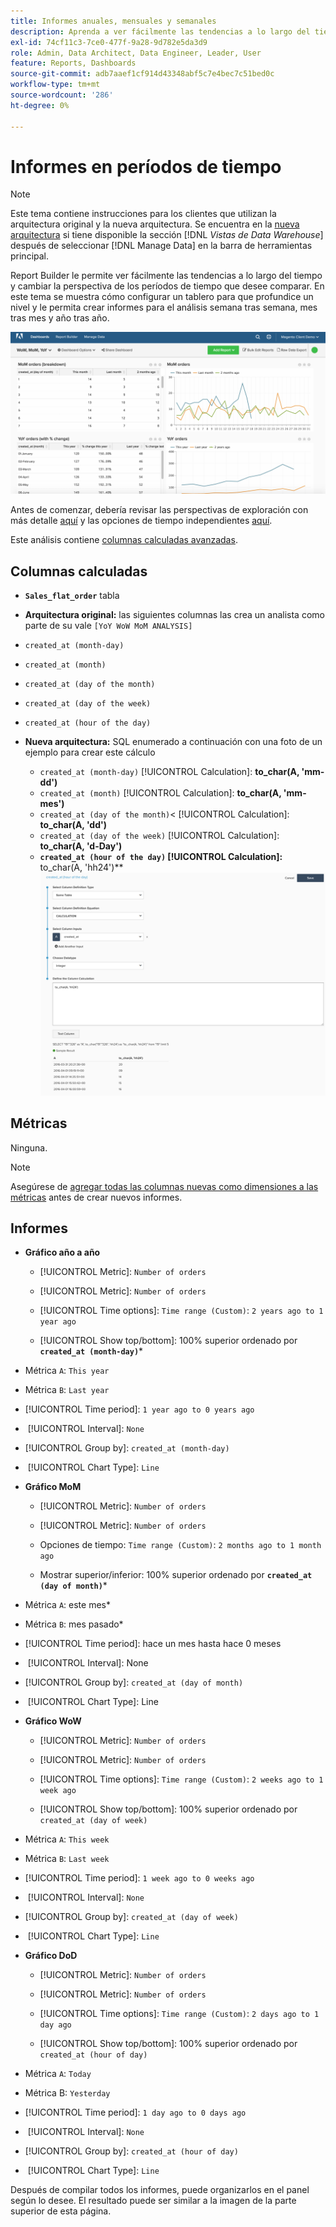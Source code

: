 ```yaml
---
title: Informes anuales, mensuales y semanales
description: Aprenda a ver fácilmente las tendencias a lo largo del tiempo y a cambiar la perspectiva de los períodos de tiempo que desee comparar.
exl-id: 74cf11c3-7ce0-477f-9a28-9d782e5da3d9
role: Admin, Data Architect, Data Engineer, Leader, User
feature: Reports, Dashboards
source-git-commit: adb7aaef1cf914d43348abf5c7e4bec7c51bed0c
workflow-type: tm+mt
source-wordcount: '286'
ht-degree: 0%

---
```


# Informes en períodos de tiempo

>[!NOTE]
>
>Este tema contiene instrucciones para los clientes que utilizan la arquitectura original y la nueva arquitectura. Se encuentra en la [nueva arquitectura](../../administrator/account-management/new-architecture.md) si tiene disponible la sección [!DNL _Vistas de Data Warehouse_] después de seleccionar [!DNL Manage Data] en la barra de herramientas principal.

Report Builder le permite ver fácilmente las tendencias a lo largo del tiempo y cambiar la perspectiva de los períodos de tiempo que desee comparar. En este tema se muestra cómo configurar un tablero para que profundice un nivel y le permita crear informes para el análisis semana tras semana, mes tras mes y año tras año.

![](../../assets/Wow__mom__yoy.png)

Antes de comenzar, debería revisar las perspectivas de exploración con más detalle [aquí](../../tutorials/using-visual-report-builder.md) y las opciones de tiempo independientes [aquí](../../tutorials/time-options-visual-rpt-bldr.md).

Este análisis contiene [columnas calculadas avanzadas](../data-warehouse-mgr/adv-calc-columns.md).

## Columnas calculadas

* **`Sales_flat_order`** tabla
* **Arquitectura original:** las siguientes columnas las crea un analista como parte de su vale `[YoY WoW MoM ANALYSIS]`
* `created_at (month-day)`
* `created_at (month)`
* `created_at (day of the month)`
* `created_at (day of the week)`
* `created_at (hour of the day)`

* **Nueva arquitectura:** SQL enumerado a continuación con una foto de un ejemplo para crear este cálculo
   * `created_at (month-day)` [!UICONTROL Calculation]: **to_char(A, &#39;mm-dd&#39;)**
   * `created_at (month)` [!UICONTROL Calculation]: **to_char(A, &#39;mm-mes&#39;)**
   * `created_at (day of the month)`&lt; [!UICONTROL Calculation]: **to_char(A, &#39;dd&#39;)**
   * `created_at (day of the week)` [!UICONTROL Calculation]: **to_char(A, &#39;d-Day&#39;)**
   * **`created_at (hour of the day)` [!UICONTROL Calculation]: &#x200B;** to_char(A, &#39;hh24&#39;)**
     ![](../../assets/new-arch-create-calc.png)

## Métricas

Ninguna.

>[!NOTE]
>
>Asegúrese de [agregar todas las columnas nuevas como dimensiones a las métricas](../data-warehouse-mgr/manage-data-dimensions-metrics.md) antes de crear nuevos informes.

## Informes

* **Gráfico año a año**
   * [!UICONTROL Metric]: `Number of orders`

   * [!UICONTROL Metric]: `Number of orders`
   * [!UICONTROL Time options]: `Time range (Custom)`: `2 years ago to 1 year ago`

   * [!UICONTROL Show top/bottom]: 100% superior ordenado por **`created_at (month-day)`***

* Métrica `A`: `This year`
* Métrica `B`: `Last year`
* [!UICONTROL Time period]: `1 year ago to 0 years ago`
* &#x200B;
  [!UICONTROL Interval]: `None`
* [!UICONTROL Group by]: `created_at (month-day)`
* &#x200B;
  [!UICONTROL Chart Type]: `Line`

* **Gráfico MoM**
   * [!UICONTROL Metric]: `Number of orders`

   * [!UICONTROL Metric]: `Number of orders`
   * Opciones de tiempo: `Time range (Custom)`: `2 months ago to 1 month ago`

   * Mostrar superior/inferior: 100% superior ordenado por **`created_at (day of month)`***

* Métrica `A`: este mes*
* Métrica `B`: mes pasado*
* [!UICONTROL Time period]: hace un mes hasta hace 0 meses
* &#x200B;
  [!UICONTROL Interval]: None
* [!UICONTROL Group by]: `created_at (day of month)`
* &#x200B;
  [!UICONTROL Chart Type]: Line

* **Gráfico WoW**
   * [!UICONTROL Metric]: `Number of orders`

   * [!UICONTROL Metric]: `Number of orders`
   * [!UICONTROL Time options]: `Time range (Custom)`: `2 weeks ago to 1 week ago`

   * [!UICONTROL Show top/bottom]: 100% superior ordenado por `created_at (day of week)`

* Métrica `A`: `This week`
* Métrica `B`: `Last week`
* [!UICONTROL Time period]: `1 week ago to 0 weeks ago`
* &#x200B;
  [!UICONTROL Interval]: `None`
* [!UICONTROL Group by]: `created_at (day of week)`
* &#x200B;
  [!UICONTROL Chart Type]: `Line`

* **Gráfico DoD**
   * [!UICONTROL Metric]: `Number of orders`

   * [!UICONTROL Metric]: `Number of orders`
   * [!UICONTROL Time options]: `Time range (Custom)`: `2 days ago to 1 day ago`

   * [!UICONTROL Show top/bottom]: 100% superior ordenado por `created_at (hour of day)`

* Métrica `A`: `Today`
* Métrica B: `Yesterday`
* [!UICONTROL Time period]: `1 day ago to 0 days ago`
* &#x200B;
  [!UICONTROL Interval]: `None`
* [!UICONTROL Group by]: `created_at (hour of day)`
* &#x200B;
  [!UICONTROL Chart Type]: `Line`

Después de compilar todos los informes, puede organizarlos en el panel según lo desee. El resultado puede ser similar a la imagen de la parte superior de esta página.
